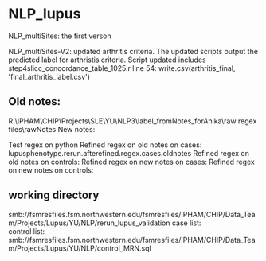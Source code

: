 # NLP_lupus
NLP_multiSites: the first verson 

NLP_multiSites-V2: updated arthritis criteria. The updated scripts output the predicted label for arthristis criteria. Script updated includes step4slicc_concordance_table_1025.r 
line 54: write.csv(arthritis_final, 'final_arthritis_label.csv')



## Old notes: 
R:\IPHAM\CHIP\Projects\SLE\YU\NLP3\label_fromNotes_forAnika\raw regex files\rawNotes
New notes: 


Test regex on python 
Refined regex on old notes on cases: lupusphenotype.rerun.afterefined.regex.cases.oldnotes
Refined regex on old notes on controls: 
Refined regex on new notes on cases: 
Refined regex on new notes on controls: 

## working directory
smb://fsmresfiles.fsm.northwestern.edu/fsmresfiles/IPHAM/CHIP/Data_Team/Projects/Lupus/YU/NLP/rerun_lupus_validation
case list:  <br/>
control list: smb://fsmresfiles.fsm.northwestern.edu/fsmresfiles/IPHAM/CHIP/Data_Team/Projects/Lupus/YU/NLP/control_MRN.sql <br/>



